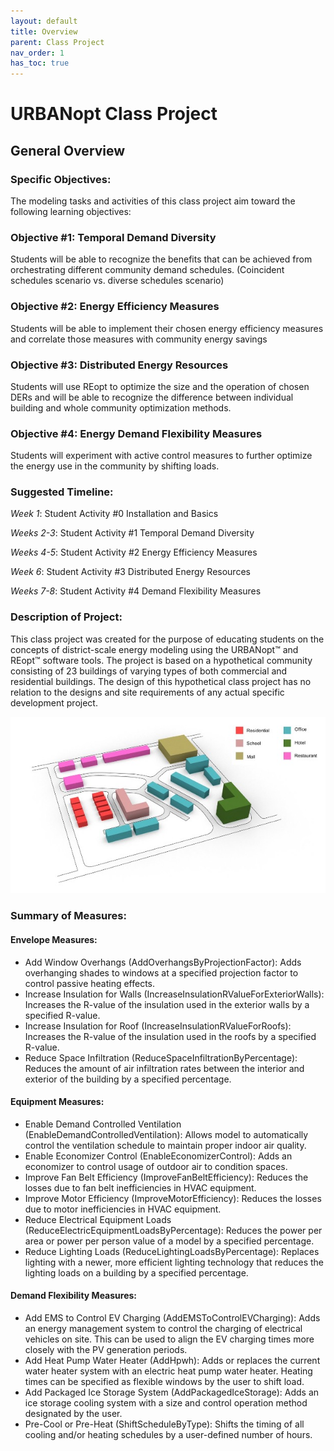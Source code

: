```yaml
---
layout: default
title: Overview
parent: Class Project
nav_order: 1
has_toc: true
---
```


# URBANopt Class Project

## General Overview

### Specific Objectives:

The modeling tasks and activities of this class project aim toward the following learning objectives:

### Objective #1: Temporal Demand Diversity

Students will be able to recognize the benefits that can be achieved from orchestrating different community demand schedules. (Coincident schedules scenario vs. diverse schedules scenario)

### Objective #2: Energy Efficiency Measures

Students will be able to implement their chosen energy efficiency measures and correlate those measures with community energy savings

### Objective #3: Distributed Energy Resources

Students will use REopt to optimize the size and the operation of chosen DERs and will be able to recognize the difference between individual building and whole community optimization methods.

### Objective #4: Energy Demand Flexibility Measures

Students will experiment with active control measures to further optimize the energy use in the community by shifting loads.

### Suggested Timeline:

*Week 1*: Student Activity #0 Installation and Basics

*Weeks 2-3*: Student Activity #1 Temporal Demand Diversity

*Weeks 4-5*: Student Activity #2 Energy Efficiency Measures

*Week 6*: Student Activity #3 Distributed Energy Resources

*Weeks 7-8*: Student Activity #4 Demand Flexibility Measures

### Description of Project:

This class project was created for the purpose of educating students on the concepts of district-scale energy modeling using the URBANopt™ and REopt™ software tools. The project is based on a hypothetical community consisting of 23 buildings of varying types of both commercial and residential buildings. The design of this hypothetical class project has no relation to the designs and site requirements of any actual specific development project.

![example project](../doc_files/example_project.jpg)

### Summary of Measures:

#### Envelope Measures:
-	Add Window Overhangs (AddOverhangsByProjectionFactor): Adds overhanging shades to windows at a specified projection factor to control passive heating effects.
-	Increase Insulation for Walls (IncreaseInsulationRValueForExteriorWalls): Increases the R-value of the insulation used in the exterior walls by a specified R-value.
-	Increase Insulation for Roof (IncreaseInsulationRValueForRoofs): Increases the R-value of the insulation used in the roofs by a specified R-value.
-	Reduce Space Infiltration (ReduceSpaceInfiltrationByPercentage): Reduces the amount of air infiltration rates between the interior and exterior of the building by a specified percentage.

#### Equipment Measures:
-	Enable Demand Controlled Ventilation (EnableDemandControlledVentilation): Allows model to automatically control the ventilation schedule to maintain proper indoor air quality.
-	Enable Economizer Control (EnableEconomizerControl): Adds an economizer to control usage of outdoor air to condition spaces.
-	Improve Fan Belt Efficiency (ImproveFanBeltEfficiency): Reduces the losses due to fan belt inefficiencies in HVAC equipment.
-	Improve Motor Efficiency (ImproveMotorEfficiency): Reduces the losses due to motor inefficiencies in HVAC equipment.
-	Reduce Electrical Equipment Loads (ReduceElectricEquipmentLoadsByPercentage): Reduces the power per area or power per person value of a model by a specified percentage.
-	Reduce Lighting Loads (ReduceLightingLoadsByPercentage): Replaces lighting with a newer, more efficient lighting technology that reduces the lighting loads on a building by a specified percentage.

#### Demand Flexibility Measures:
-	Add EMS to Control EV Charging (AddEMSToControlEVCharging): Adds an energy management system to control the charging of electrical vehicles on site. This can be used to align the EV charging times more closely with the PV generation periods.
-	Add Heat Pump Water Heater (AddHpwh): Adds or replaces the current water heater system with an electric heat pump water heater. Heating times can be specified as flexible windows by the user to shift load.
-	Add Packaged Ice Storage System (AddPackagedIceStorage): Adds an ice storage cooling system with a size and control operation method designated by the user.
-	Pre-Cool or Pre-Heat (ShiftScheduleByType): Shifts the timing of all cooling and/or heating schedules by a user-defined number of hours.
